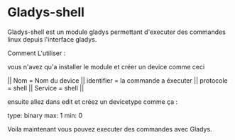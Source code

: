 # Gladys-shell

Gladys-shell est un module gladys permettant d'executer des commandes linux depuis l'interface gladys.

Comment L'utiliser :

  vous n'avez qu'a installer le module et créer un device comme ceci 

  ||   Nom = Nom du device   ||   identifier = la commande a éxecuter   ||   protocole = shell   ||   Service = shell   ||


  ensuite allez dans edit et créez un devicetype comme ça :

  type: binary
  max: 1
  min: 0

  Voila maintenant vous pouvez executer des commandes avec Gladys.
  


